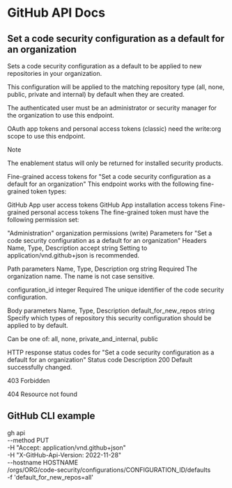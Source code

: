 # GitHub API Docs

## Set a code security configuration as a default for an organization

Sets a code security configuration as a default to be applied to new repositories in your organization.

This configuration will be applied to the matching repository type (all, none, public, private and internal) by default when they are created.

The authenticated user must be an administrator or security manager for the organization to use this endpoint.

OAuth app tokens and personal access tokens (classic) need the write:org scope to use this endpoint.

Note

The enablement status will only be returned for installed security products.

Fine-grained access tokens for "Set a code security configuration as a default for an organization"
This endpoint works with the following fine-grained token types:

GitHub App user access tokens
GitHub App installation access tokens
Fine-grained personal access tokens
The fine-grained token must have the following permission set:

"Administration" organization permissions (write)
Parameters for "Set a code security configuration as a default for an organization"
Headers
Name, Type, Description
accept string
Setting to application/vnd.github+json is recommended.

Path parameters
Name, Type, Description
org string Required
The organization name. The name is not case sensitive.

configuration_id integer Required
The unique identifier of the code security configuration.

Body parameters
Name, Type, Description
default_for_new_repos string
Specify which types of repository this security configuration should be applied to by default.

Can be one of: all, none, private_and_internal, public

HTTP response status codes for "Set a code security configuration as a default for an organization"
Status code	Description
200	
Default successfully changed.

403	
Forbidden

404	
Resource not found

## GitHub CLI example

gh api \
  --method PUT \
  -H "Accept: application/vnd.github+json" \
  -H "X-GitHub-Api-Version: 2022-11-28" \
  --hostname HOSTNAME \
  /orgs/ORG/code-security/configurations/CONFIGURATION_ID/defaults \
   -f 'default_for_new_repos=all'